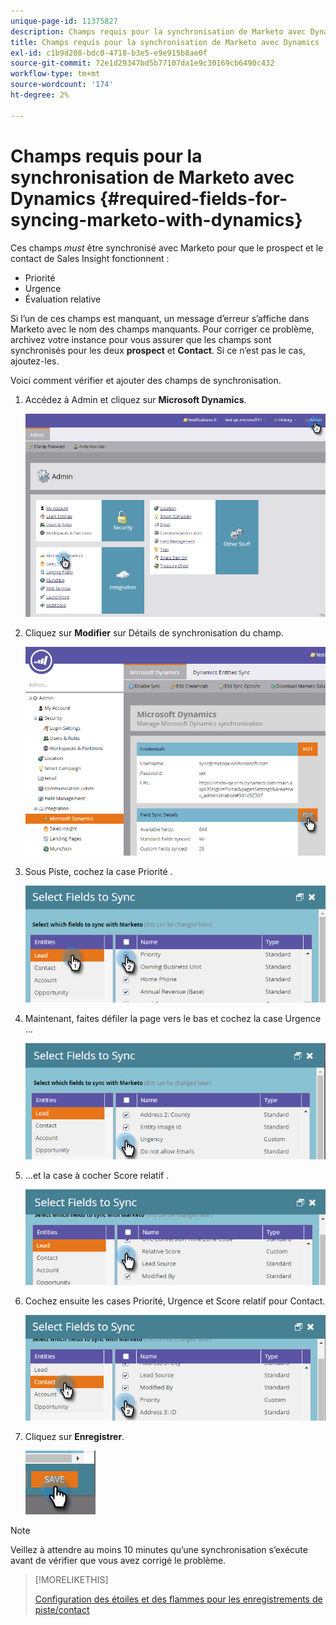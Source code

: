 ```yaml
---
unique-page-id: 11375827
description: Champs requis pour la synchronisation de Marketo avec Dynamics - Documents Marketo - Documentation du produit
title: Champs requis pour la synchronisation de Marketo avec Dynamics
exl-id: c1b9d208-bdc0-4718-b3e5-e9e915b8ae0f
source-git-commit: 72e1d29347bd5b77107da1e9c30169cb6490c432
workflow-type: tm+mt
source-wordcount: '174'
ht-degree: 2%

---
```


# Champs requis pour la synchronisation de Marketo avec Dynamics {#required-fields-for-syncing-marketo-with-dynamics}

Ces champs *must* être synchronisé avec Marketo pour que le prospect et le contact de Sales Insight fonctionnent :

* Priorité
* Urgence
* Évaluation relative

Si l’un de ces champs est manquant, un message d’erreur s’affiche dans Marketo avec le nom des champs manquants. Pour corriger ce problème, archivez votre instance pour vous assurer que les champs sont synchronisés pour les deux **prospect** et **Contact**. Si ce n’est pas le cas, ajoutez-les.

Voici comment vérifier et ajouter des champs de synchronisation.

1. Accédez à Admin et cliquez sur **Microsoft Dynamics**.

   ![](assets/image2015-10-9-9-3a50-3a9.png)

1. Cliquez sur **Modifier** sur Détails de synchronisation du champ.

   ![](assets/image2015-10-9-9-3a52-3a23.png)

1. Sous Piste, cochez la case Priorité .

   ![](assets/image2016-6-8-13-3a33-3a50.png)

1. Maintenant, faites défiler la page vers le bas et cochez la case Urgence ...

   ![](assets/image2016-6-8-13-3a35-3a22.png)

1. ...et la case à cocher Score relatif .

   ![](assets/image2016-6-8-13-3a36-3a1.png)

1. Cochez ensuite les cases Priorité, Urgence et Score relatif pour Contact.

   ![](assets/image2016-6-8-13-3a36-3a36.png)

1. Cliquez sur **Enregistrer**.

   ![](assets/image2016-6-8-13-3a41-3a27.png)

>[!NOTE]
>
>Veillez à attendre au moins 10 minutes qu’une synchronisation s’exécute avant de vérifier que vous avez corrigé le problème.

>[!MORELIKETHIS]
>
>[Configuration des étoiles et des flammes pour les enregistrements de piste/contact](/help/marketo/product-docs/marketo-sales-insight/msi-for-microsoft-dynamics/setting-up-and-using/setting-up-stars-and-flames-for-lead-contact-records.md)
